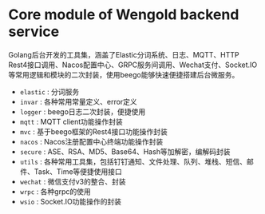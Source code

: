 # Core module of Wengold backend service

Golang后台开发的工具集，涵盖了Elastic分词系统、日志、MQTT、HTTP Rest4接口调用、Nacos配置中心、GRPC服务间调用、Wechat支付、Socket.IO等常用逻辑和模块的二次封装，使用beego能够快速便捷搭建后台微服务。

* `elastic` : 分词服务
* `invar` : 各种常用常量定义、error定义
* `logger` : beego日志二次封装，便捷使用
* `mqtt` : MQTT client功能操作封装
* `mvc` : 基于beego框架的Rest4接口功能操作封装
* `nacos` : Nacos注册配置中心终端功能操作封装
* `secure` : ASE、RSA、MD5、Base64、Hash等加解密，编解码封装
* `utils` : 各种常用工具集，包括钉钉通知、文件处理、队列、堆栈、短信、邮件、Task、Time等便捷使用接口
* `wechat` : 微信支付v3的整合、封装
* `wrpc` : 各种grpc的使用
* `wsio` : Socket.IO功能操作的封装
